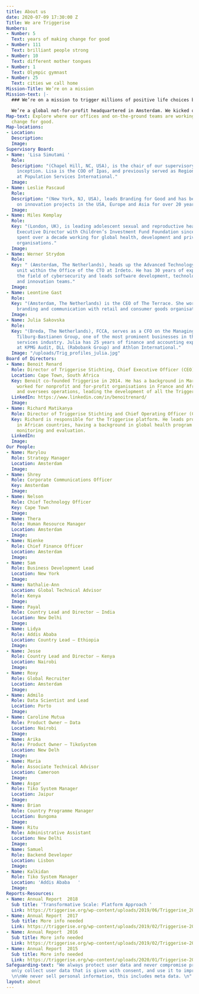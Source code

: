 ```yaml
---
title: About us
date: 2020-07-09 17:30:00 Z
Title: We are Triggerise
Numbers:
- Number: 5
  Text: years of making change for good
- Number: 111
  Text: brilliant people strong
- Number: 10
  Text: different mother tongues
- Number: 1
  Text: Olympic gymnast
- Number: 25
  Text: cities we call home
Mission-Title: We’re on a mission
Mission-text: |-
  ### We’re on a mission to trigger millions of positive life choices by young people and make an unsurpassed impact on global health and wellbeing.

  We’re a global not-for-profit headquartered in Amsterdam. We kicked off with big ambitions in 2014 and now operate in eight markets, with offices and on-the-ground staff around the globe. And we’re not stopping here: our teams and positive impact are expanding by the minute.
Map-text: Explore where our offices and on-the-ground teams are working to trigger
  change for good.
Map-locations:
- Location: 
  Description: 
  Image: 
Supervisory Board:
- Name: 'Lisa Simutami '
  Role: 
  Description: "(Chapel Hill, NC, USA), is the chair of our supervisory board since
    inception. Lisa is the COO of Ipas, and previously served as Regional Director
    at Population Services International."
  Image: 
- Name: Leslie Pascaud
  Role: 
  Description: "(New York, NJ, USA), leads Branding for Good and has been working
    on innovation projects in the USA, Europe and Asia for over 20 years."
  Image: 
- Name: Miles Kemplay
  Role: 
  Key: "(London, UK), is leading adolescent sexual and reproductive health work as
    Executive Director with Children’s Investment Fund Foundation since 2016. He has
    spent over a decade working for global health, development and private sector
    organisations."
  Image: 
- Name: Werner Strydom
  Role: 
  Key: " (Amsterdam, The Netherlands), heads up the Advanced Technology & Innovation
    unit within the Office of the CTO at Irdeto. He has 30 years of experience in
    the field of cybersecurity and leads software development, technology research,
    and innovation teams."
  Image: 
- Name: Leontine Gast
  Role: 
  Key: "(Amsterdam, The Netherlands) is the CEO of The Terrace. She works in strategy,
    branding and communication with retail and consumer goods organisations. "
  Image: 
- Name: Julia Sakovska
  Role: 
  Key: "(Breda, The Netherlands), FCCA, serves as a CFO on the Managing Board of Van
    Tilburg-Bastianen Group, one of the most prominent businesses in the mobility
    services industry. Julia has 25 years of finance and accounting experience gained
    at KPMG Audit, DLL (Rabobank Group) and Athlon International."
  Image: "/uploads/Trig_profiles_julia.jpg"
Board of Directors:
- Name: Benoit Renard
  Role: Director of Triggerise Stichting, Chief Executive Officer (CEO) and Co-founder
  Location: Cape Town, South Africa
  Key: Benoit co-founded Triggerise in 2014. He has a background in Marketing, having
    worked for nonprofit and for-profit organisations in France and Africa. He manages
    and oversees operations, leading the development of all the Triggerise ecosystems.
  LinkedIn: https://www.linkedin.com/in/benoitrenard/
  Image: 
- Name: Richard Matikanya
  Role: Director of Triggerise Stichting and Chief Operating Officer (COO)
  Key: Richard is responsible for the Triggerise platform. He leads project implementation
    in African countries, having a background in global health program design, management,
    monitoring and evaluation.
  LinkedIn: 
  Image: 
Our People:
- Name: Marylou
  Role: Strategy Manager
  Location: Amsterdam
  Image: 
- Name: Shrey
  Role: Corporate Communications Officer
  Key: Amsterdam
  Image: 
- Name: Nelson
  Role: Chief Technology Officer
  Key: Cape Town
  Image: 
- Name: Thera
  Role: Human Resource Manager
  Location: Amsterdam
  Image: 
- Name: Nienke
  Role: Chief Finance Officer
  Location: Amsterdam
  Image: 
- Name: Sam
  Role: Business Development Lead
  Location: New York
  Image: 
- Name: Nathalie-Ann
  Location: Global Technical Advisor
  Role: Kenya
  Image: 
- Name: Payal
  Role: Country Lead and Director – India
  Location: New Delhi
  Image: 
- Name: Lidya
  Role: Addis Ababa
  Location: Country Lead – Ethiopia
  Image: 
- Name: Jesse
  Role: Country Lead and Director – Kenya
  Location: Nairobi
  Image: 
- Name: Roxy
  Role: Global Recruiter
  Location: Amsterdam
  Image: 
- Name: Admilo
  Role: Data Scientist and Lead
  Location: Porto
  Image: 
- Name: Caroline Mutua
  Role: Product Owner – Data
  Location: Nairobi
  Image: 
- Name: Arika
  Role: Product Owner – TikoSystem
  Location: New Delh
  Image: 
- Name: Maria
  Role: Associate Technical Advisor
  Location: Cameroon
  Image: 
- Name: Asgar
  Role: Tiko System Manager
  Location: Jaipur
  Image: 
- Name: Brian
  Role: Country Programme Manager
  Location: Bungoma
  Image: 
- Name: Ritu
  Role: Administrative Assistant
  Location: New Delhi
  Image: 
- Name: Samuel
  Role: Backend Developer
  Location: Lisbon
  Image: 
- Name: Kalkidan
  Role: Tiko System Manager
  Location: 'Addis Ababa   '
  Image: 
Reports-Resources:
- Name: Annual Report  2018
  Sub title: 'Transformative Scale: Platform Approach '
  Link: https://triggerise.org/wp-content/uploads/2019/06/Triggerise_2018_Annual_Report.pdf
- Name: Annual Report  2017
  Sub title: More info needed
  Link: https://triggerise.org/wp-content/uploads/2019/02/Triggerise-2017-Annual-Report.pdf
- Name: Annual Report  2016
  Sub title: More info needed
  Link: https://triggerise.org/wp-content/uploads/2019/02/Triggerise-2016-annual-report-1.pdf
- Name: Annual Report  2015
  Sub title: More info needed
  Link: https://triggerise.org/wp-content/uploads/2020/01/Triggerise-2015-report-FINAL.pdf
Safeguarding-text: "We always protect user data and never compromise privacy. \n\nWe
  only collect user data that is given with consent, and use it to improve our product.
  \n\nWe never sell personal information, this includes meta data. \n"
layout: about
---
```


